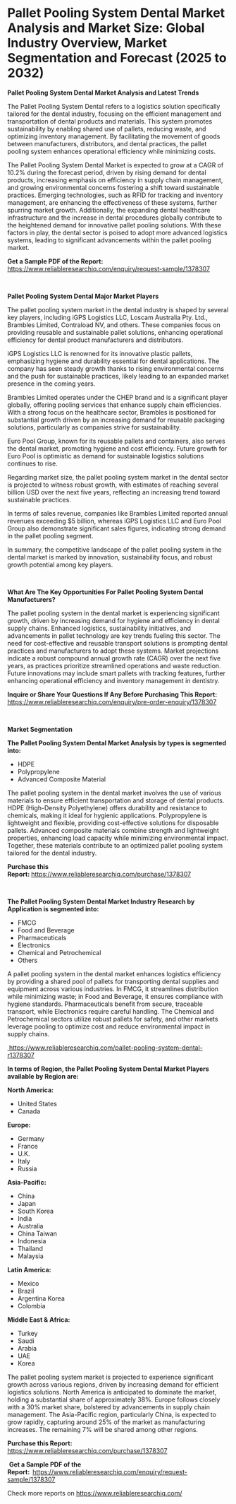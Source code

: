 <p><h1>Pallet Pooling System Dental Market Analysis and Market Size: Global Industry Overview, Market Segmentation and Forecast (2025 to 2032)</h1></p><p><strong>Pallet Pooling System Dental Market Analysis and Latest Trends</strong></p>
<p><p>The Pallet Pooling System Dental refers to a logistics solution specifically tailored for the dental industry, focusing on the efficient management and transportation of dental products and materials. This system promotes sustainability by enabling shared use of pallets, reducing waste, and optimizing inventory management. By facilitating the movement of goods between manufacturers, distributors, and dental practices, the pallet pooling system enhances operational efficiency while minimizing costs.</p><p>The Pallet Pooling System Dental Market is expected to grow at a CAGR of 10.2% during the forecast period, driven by rising demand for dental products, increasing emphasis on efficiency in supply chain management, and growing environmental concerns fostering a shift toward sustainable practices. Emerging technologies, such as RFID for tracking and inventory management, are enhancing the effectiveness of these systems, further spurring market growth. Additionally, the expanding dental healthcare infrastructure and the increase in dental procedures globally contribute to the heightened demand for innovative pallet pooling solutions. With these factors in play, the dental sector is poised to adopt more advanced logistics systems, leading to significant advancements within the pallet pooling market.</p></p>
<p><strong>Get a Sample PDF of the Report:&nbsp;</strong> <a href="https://www.reliableresearchiq.com/enquiry/request-sample/1378307?utm_campaign=3385&utm_medium=2&utm_source=Github&utm_content=ia&utm_term=11032025&utm_id=pallet-pooling-system-dental">https://www.reliableresearchiq.com/enquiry/request-sample/1378307</a></p>
<p>&nbsp;</p>
<p><strong>Pallet Pooling System Dental Major Market Players</strong></p>
<p><p>The pallet pooling system market in the dental industry is shaped by several key players, including iGPS Logistics LLC, Loscam Australia Pty. Ltd., Brambles Limited, Contraload NV, and others. These companies focus on providing reusable and sustainable pallet solutions, enhancing operational efficiency for dental product manufacturers and distributors.</p><p>iGPS Logistics LLC is renowned for its innovative plastic pallets, emphasizing hygiene and durability essential for dental applications. The company has seen steady growth thanks to rising environmental concerns and the push for sustainable practices, likely leading to an expanded market presence in the coming years.</p><p>Brambles Limited operates under the CHEP brand and is a significant player globally, offering pooling services that enhance supply chain efficiencies. With a strong focus on the healthcare sector, Brambles is positioned for substantial growth driven by an increasing demand for reusable packaging solutions, particularly as companies strive for sustainability.</p><p>Euro Pool Group, known for its reusable pallets and containers, also serves the dental market, promoting hygiene and cost efficiency. Future growth for Euro Pool is optimistic as demand for sustainable logistics solutions continues to rise.</p><p>Regarding market size, the pallet pooling system market in the dental sector is projected to witness robust growth, with estimates of reaching several billion USD over the next five years, reflecting an increasing trend toward sustainable practices.</p><p>In terms of sales revenue, companies like Brambles Limited reported annual revenues exceeding $5 billion, whereas iGPS Logistics LLC and Euro Pool Group also demonstrate significant sales figures, indicating strong demand in the pallet pooling segment.</p><p>In summary, the competitive landscape of the pallet pooling system in the dental market is marked by innovation, sustainability focus, and robust growth potential among key players.</p></p>
<p>&nbsp;</p>
<p><strong>What Are The Key Opportunities For Pallet Pooling System Dental Manufacturers?</strong></p>
<p><p>The pallet pooling system in the dental market is experiencing significant growth, driven by increasing demand for hygiene and efficiency in dental supply chains. Enhanced logistics, sustainability initiatives, and advancements in pallet technology are key trends fueling this sector. The need for cost-effective and reusable transport solutions is prompting dental practices and manufacturers to adopt these systems. Market projections indicate a robust compound annual growth rate (CAGR) over the next five years, as practices prioritize streamlined operations and waste reduction. Future innovations may include smart pallets with tracking features, further enhancing operational efficiency and inventory management in dentistry.</p></p>
<p><strong>Inquire or Share Your Questions If Any Before Purchasing This Report:</strong> <a href="https://www.reliableresearchiq.com/enquiry/pre-order-enquiry/1378307?utm_campaign=3385&utm_medium=2&utm_source=Github&utm_content=ia&utm_term=11032025&utm_id=pallet-pooling-system-dental">https://www.reliableresearchiq.com/enquiry/pre-order-enquiry/1378307</a></p>
<p>&nbsp;</p>
<p><strong>Market Segmentation</strong></p>
<p><strong>The Pallet Pooling System Dental Market Analysis by types is segmented into:</strong></p>
<p><ul><li>HDPE</li><li>Polypropylene</li><li>Advanced Composite Material</li></ul></p>
<p><p>The pallet pooling system in the dental market involves the use of various materials to ensure efficient transportation and storage of dental products. HDPE (High-Density Polyethylene) offers durability and resistance to chemicals, making it ideal for hygienic applications. Polypropylene is lightweight and flexible, providing cost-effective solutions for disposable pallets. Advanced composite materials combine strength and lightweight properties, enhancing load capacity while minimizing environmental impact. Together, these materials contribute to an optimized pallet pooling system tailored for the dental industry.</p></p>
<p><strong>Purchase this Report:&nbsp;</strong><a href="https://www.reliableresearchiq.com/purchase/1378307?utm_campaign=3385&utm_medium=2&utm_source=Github&utm_content=ia&utm_term=11032025&utm_id=pallet-pooling-system-dental">https://www.reliableresearchiq.com/purchase/1378307</a></p>
<p>&nbsp;</p>
<p><strong>The Pallet Pooling System Dental Market Industry Research by Application is segmented into:</strong></p>
<p><ul><li>FMCG</li><li>Food and Beverage</li><li>Pharmaceuticals</li><li>Electronics</li><li>Chemical and Petrochemical</li><li>Others</li></ul></p>
<p><p>A pallet pooling system in the dental market enhances logistics efficiency by providing a shared pool of pallets for transporting dental supplies and equipment across various industries. In FMCG, it streamlines distribution while minimizing waste; in Food and Beverage, it ensures compliance with hygiene standards. Pharmaceuticals benefit from secure, traceable transport, while Electronics require careful handling. The Chemical and Petrochemical sectors utilize robust pallets for safety, and other markets leverage pooling to optimize cost and reduce environmental impact in supply chains.</p></p>
<p><a href="https://www.reliableresearchiq.com/pallet-pooling-system-dental-r1378307?utm_campaign=3385&utm_medium=2&utm_source=Github&utm_content=ia&utm_term=11032025&utm_id=pallet-pooling-system-dental">&nbsp;https://www.reliableresearchiq.com/pallet-pooling-system-dental-r1378307</a></p>
<p><strong>In terms of Region, the Pallet Pooling System Dental Market Players available by Region are:</strong></p>
<p>
    <p> <strong> North America: </strong>
        <ul>
            <li>United States</li>
            <li>Canada</li>
        </ul>
        </p> 
    <p> <strong> Europe: </strong>
        <ul>
            <li>Germany</li>
            <li>France</li>
            <li>U.K.</li>
            <li>Italy</li>
            <li>Russia</li>
        </ul>
        </p> 
    <p> <strong> Asia-Pacific: </strong>
        <ul>
            <li>China</li>
            <li>Japan</li>
            <li>South Korea</li>
            <li>India</li>
            <li>Australia</li>
            <li>China Taiwan</li>
            <li>Indonesia</li>
            <li>Thailand</li>
            <li>Malaysia</li>
        </ul>
        </p> 
    <p> <strong> Latin America: </strong>
        <ul>
            <li>Mexico</li>
            <li>Brazil</li>
            <li>Argentina Korea</li>
            <li>Colombia</li>
        </ul>
        </p> 
    <p> <strong> Middle East & Africa: </strong>
        <ul>
            <li>Turkey</li>
            <li>Saudi</li>
            <li>Arabia</li>
            <li>UAE</li>
            <li>Korea</li>
        </ul>
    </p>
    </p>
<p><p>The pallet pooling system market is projected to experience significant growth across various regions, driven by increasing demand for efficient logistics solutions. North America is anticipated to dominate the market, holding a substantial share of approximately 38%. Europe follows closely with a 30% market share, bolstered by advancements in supply chain management. The Asia-Pacific region, particularly China, is expected to grow rapidly, capturing around 25% of the market as manufacturing increases. The remaining 7% will be shared among other regions.</p></p>
<p><strong>Purchase this Report: </strong><a href="https://www.reliableresearchiq.com/purchase/1378307?utm_campaign=3385&utm_medium=2&utm_source=Github&utm_content=ia&utm_term=11032025&utm_id=pallet-pooling-system-dental">https://www.reliableresearchiq.com/purchase/1378307</a></p>
<p>&nbsp;<strong>Get a Sample PDF of the Report:&nbsp;&nbsp;</strong><a href="https://www.reliableresearchiq.com/enquiry/request-sample/1378307?utm_campaign=3385&utm_medium=2&utm_source=Github&utm_content=ia&utm_term=11032025&utm_id=pallet-pooling-system-dental">https://www.reliableresearchiq.com/enquiry/request-sample/1378307</a></p>
<p><strong></strong></p>
<p>Check more reports on <a href="https://www.reliableresearchiq.com/?utm_campaign=3385&utm_medium=2&utm_source=Github&utm_content=ia&utm_term=11032025&utm_id=pallet-pooling-system-dental">https://www.reliableresearchiq.com/</a></p>